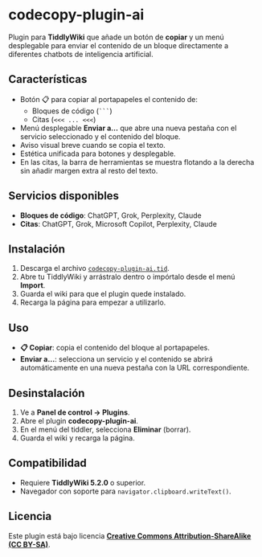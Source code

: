 # codecopy-plugin-ai

Plugin para **TiddlyWiki** que añade un botón de **copiar** y un menú desplegable para enviar el contenido de un bloque directamente a diferentes chatbots de inteligencia artificial.

## Características

- Botón 📋 para copiar al portapapeles el contenido de:
  - Bloques de código (` ``` `)
  - Citas (`<<< ... <<<`)
- Menú desplegable **Enviar a…** que abre una nueva pestaña con el servicio seleccionado y el contenido del bloque.
- Aviso visual breve cuando se copia el texto.
- Estética unificada para botones y desplegable.
- En las citas, la barra de herramientas se muestra flotando a la derecha sin añadir margen extra al resto del texto.

## Servicios disponibles

- **Bloques de código**: ChatGPT, Grok, Perplexity, Claude  
- **Citas**: ChatGPT, Grok, Microsoft Copilot, Perplexity, Claude

## Instalación

1. Descarga el archivo [`codecopy-plugin-ai.tid`](./codecopy-plugin-ai.tid).
2. Abre tu TiddlyWiki y arrástralo dentro o impórtalo desde el menú **Import**.
3. Guarda el wiki para que el plugin quede instalado.
4. Recarga la página para empezar a utilizarlo.

## Uso

- **📋 Copiar**: copia el contenido del bloque al portapapeles.
- **Enviar a…**: selecciona un servicio y el contenido se abrirá automáticamente en una nueva pestaña con la URL correspondiente.

## Desinstalación

1. Ve a **Panel de control → Plugins**.
2. Abre el plugin **codecopy-plugin-ai**.
3. En el menú del tiddler, selecciona **Eliminar** (borrar).
4. Guarda el wiki y recarga la página.

## Compatibilidad

- Requiere **TiddlyWiki 5.2.0** o superior.
- Navegador con soporte para `navigator.clipboard.writeText()`.

## Licencia

Este plugin está bajo licencia **[Creative Commons Attribution-ShareAlike (CC BY-SA)](https://creativecommons.org/licenses/by-sa/4.0/deed.es)**.
